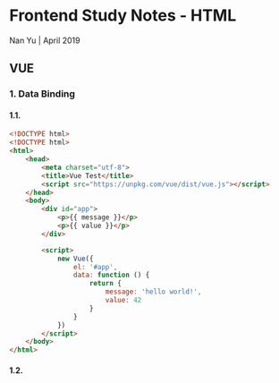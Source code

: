 # Frontend Study Notes - HTML  
Nan Yu | April 2019   
  
## VUE
### 1.  Data Binding
#### 1.1.  
```html
<!DOCTYPE html>
<!DOCTYPE html>
<html>
	<head>
		<meta charset="utf-8">
		<title>Vue Test</title>
		<script src="https://unpkg.com/vue/dist/vue.js"></script>
	</head>
	<body>
		<div id="app">
			<p>{{ message }}</p>
			<p>{{ value }}</p>
		</div>

		<script>
			new Vue({
				el: '#app',
				data: function () {
					return {
						message: 'hello world!',
						value: 42
					}
				}
			})
		</script>
	</body>
</html>
```

#### 1.2.
<!--stackedit_data:
eyJoaXN0b3J5IjpbMjA0ODA3NzQ5Myw0NjEzOTkzNCwtMTcyOT
A4MjIyLC03MTAxNTgzMjZdfQ==
-->